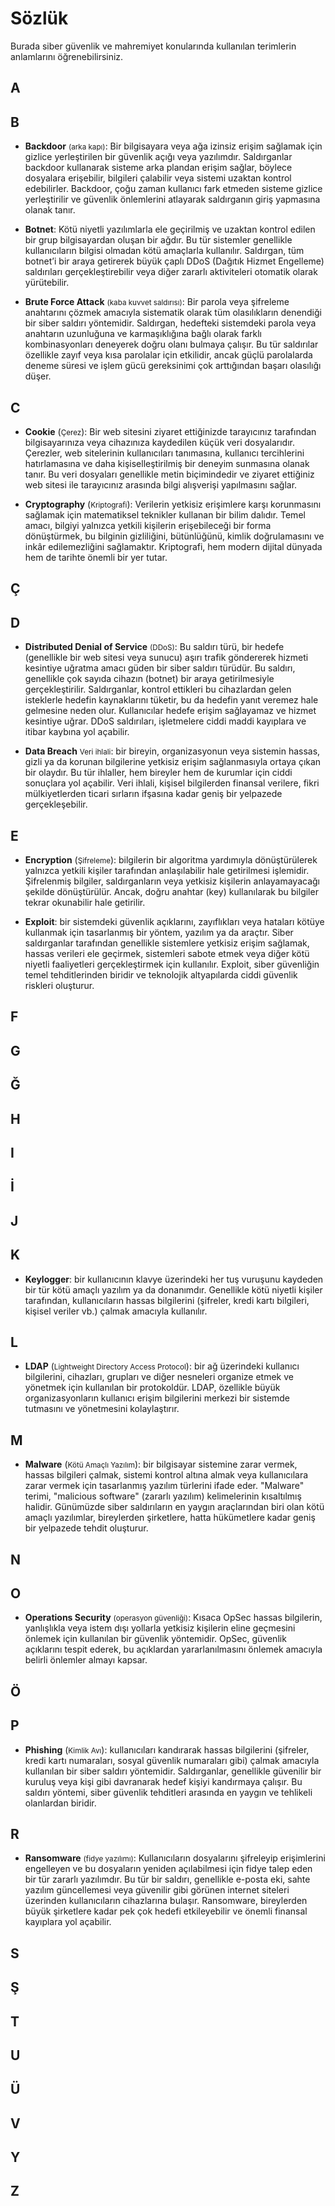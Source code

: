 <!-- NOTLAR 
 - Bu içerik bilgi içerikli makaledir.
 - Sözlüğe eklediğiniz kelimeleri alfabetik sıraya göre yerleştiriniz.
 - Siber güvenlik, mahremiyet gibi konular hakkında kelimeler eklenmelidir.
 - İçerik kuralları ve ekleme yapmak sayfalarını ziyaret edebilirsiniz -->

# Sözlük

Burada siber güvenlik ve mahremiyet konularında kullanılan terimlerin anlamlarını öğrenebilirsiniz.

## A

## B

- **Backdoor** <small>(arka kapı)</small>: Bir bilgisayara veya ağa izinsiz erişim sağlamak için gizlice yerleştirilen bir güvenlik açığı veya yazılımdır. Saldırganlar backdoor kullanarak sisteme arka plandan erişim sağlar, böylece dosyalara erişebilir, bilgileri çalabilir veya sistemi uzaktan kontrol edebilirler. Backdoor, çoğu zaman kullanıcı fark etmeden sisteme gizlice yerleştirilir ve güvenlik önlemlerini atlayarak saldırganın giriş yapmasına olanak tanır.

- **Botnet**: Kötü niyetli yazılımlarla ele geçirilmiş ve uzaktan kontrol edilen bir grup bilgisayardan oluşan bir ağdır. Bu tür sistemler genellikle kullanıcıların bilgisi olmadan kötü amaçlarla kullanılır. Saldırgan, tüm botnet’i bir araya getirerek büyük çaplı DDoS (Dağıtık Hizmet Engelleme) saldırıları gerçekleştirebilir veya diğer zararlı aktiviteleri otomatik olarak yürütebilir. 

- **Brute Force Attack** <small>(kaba kuvvet saldırısı)</small>: Bir parola veya şifreleme anahtarını çözmek amacıyla sistematik olarak tüm olasılıkların denendiği bir siber saldırı yöntemidir. Saldırgan, hedefteki sistemdeki parola veya anahtarın uzunluğuna ve karmaşıklığına bağlı olarak farklı kombinasyonları deneyerek doğru olanı bulmaya çalışır. Bu tür saldırılar özellikle zayıf veya kısa parolalar için etkilidir, ancak güçlü parolalarda deneme süresi ve işlem gücü gereksinimi çok arttığından başarı olasılığı düşer.

## C

- **Cookie** (<small>Çerez</small>): Bir web sitesini ziyaret ettiğinizde tarayıcınız tarafından bilgisayarınıza veya cihazınıza kaydedilen küçük veri dosyalarıdır. Çerezler, web sitelerinin kullanıcıları tanımasına, kullanıcı tercihlerini hatırlamasına ve daha kişiselleştirilmiş bir deneyim sunmasına olanak tanır. Bu veri dosyaları genellikle metin biçimindedir ve ziyaret ettiğiniz web sitesi ile tarayıcınız arasında bilgi alışverişi yapılmasını sağlar.

- **Cryptography** (<small>Kriptografi</small>): Verilerin yetkisiz erişimlere karşı korunmasını sağlamak için matematiksel teknikler kullanan bir bilim dalıdır. Temel amacı, bilgiyi yalnızca yetkili kişilerin erişebileceği bir forma dönüştürmek, bu bilginin gizliliğini, bütünlüğünü, kimlik doğrulamasını ve inkâr edilemezliğini sağlamaktır. Kriptografi, hem modern dijital dünyada hem de tarihte önemli bir yer tutar.

## Ç
## D

- **Distributed Denial of Service** <small>(DDoS)</small>: Bu saldırı türü, bir hedefe (genellikle bir web sitesi veya sunucu) aşırı trafik göndererek hizmeti kesintiye uğratma amacı güden bir siber saldırı türüdür. Bu saldırı, genellikle çok sayıda cihazın (botnet) bir araya getirilmesiyle gerçekleştirilir. Saldırganlar, kontrol ettikleri bu cihazlardan gelen isteklerle hedefin kaynaklarını tüketir, bu da hedefin yanıt veremez hale gelmesine neden olur. Kullanıcılar hedefe erişim sağlayamaz ve hizmet kesintiye uğrar. DDoS saldırıları, işletmelere ciddi maddi kayıplara ve itibar kaybına yol açabilir.

- **Data Breach** <small>Veri ihlali</small>: bir bireyin, organizasyonun veya sistemin hassas, gizli ya da korunan bilgilerine yetkisiz erişim sağlanmasıyla ortaya çıkan bir olaydır. Bu tür ihlaller, hem bireyler hem de kurumlar için ciddi sonuçlara yol açabilir. Veri ihlali, kişisel bilgilerden finansal verilere, fikri mülkiyetlerden ticari sırların ifşasına kadar geniş bir yelpazede gerçekleşebilir.

## E

- **Encryption** (<small>Şifreleme</small>): bilgilerin bir algoritma yardımıyla dönüştürülerek yalnızca yetkili kişiler tarafından anlaşılabilir hale getirilmesi işlemidir. Şifrelenmiş bilgiler, saldırganların veya yetkisiz kişilerin anlayamayacağı şekilde dönüştürülür. Ancak, doğru anahtar (key) kullanılarak bu bilgiler tekrar okunabilir hale getirilir.

- **Exploit**: bir sistemdeki güvenlik açıklarını, zayıflıkları veya hataları kötüye kullanmak için tasarlanmış bir yöntem, yazılım ya da araçtır. Siber saldırganlar tarafından genellikle sistemlere yetkisiz erişim sağlamak, hassas verileri ele geçirmek, sistemleri sabote etmek veya diğer kötü niyetli faaliyetleri gerçekleştirmek için kullanılır. Exploit, siber güvenliğin temel tehditlerinden biridir ve teknolojik altyapılarda ciddi güvenlik riskleri oluşturur.

## F
## G
## Ğ
## H
## I
## İ
## J
## K

- **Keylogger**: bir kullanıcının klavye üzerindeki her tuş vuruşunu kaydeden bir tür kötü amaçlı yazılım ya da donanımdır. Genellikle kötü niyetli kişiler tarafından, kullanıcıların hassas bilgilerini (şifreler, kredi kartı bilgileri, kişisel veriler vb.) çalmak amacıyla kullanılır.

## L

- **LDAP** (<small>Lightweight Directory Access Protocol</small>): bir ağ üzerindeki kullanıcı bilgilerini, cihazları, grupları ve diğer nesneleri organize etmek ve yönetmek için kullanılan bir protokoldür. LDAP, özellikle büyük organizasyonların kullanıcı erişim bilgilerini merkezi bir sistemde tutmasını ve yönetmesini kolaylaştırır.

## M

- **Malware** (<small>Kötü Amaçlı Yazılım</small>): bir bilgisayar sistemine zarar vermek, hassas bilgileri çalmak, sistemi kontrol altına almak veya kullanıcılara zarar vermek için tasarlanmış yazılım türlerini ifade eder. "Malware" terimi, "malicious software" (zararlı yazılım) kelimelerinin kısaltılmış halidir. Günümüzde siber saldırıların en yaygın araçlarından biri olan kötü amaçlı yazılımlar, bireylerden şirketlere, hatta hükümetlere kadar geniş bir yelpazede tehdit oluşturur.

## N
## O

- **Operations Security** <small>(operasyon güvenliği)</small>: Kısaca OpSec hassas bilgilerin, yanlışlıkla veya istem dışı yollarla yetkisiz kişilerin eline geçmesini önlemek için kullanılan bir güvenlik yöntemidir. OpSec, güvenlik açıklarını tespit ederek, bu açıklardan yararlanılmasını önlemek amacıyla belirli önlemler almayı kapsar.

## Ö
## P

- **Phishing** (<small>Kimlik Avı</small>): kullanıcıları kandırarak hassas bilgilerini (şifreler, kredi kartı numaraları, sosyal güvenlik numaraları gibi) çalmak amacıyla kullanılan bir siber saldırı yöntemidir. Saldırganlar, genellikle güvenilir bir kuruluş veya kişi gibi davranarak hedef kişiyi kandırmaya çalışır. Bu saldırı yöntemi, siber güvenlik tehditleri arasında en yaygın ve tehlikeli olanlardan biridir.

## R

- **Ransomware** <small>(fidye yazılımı)</small>: Kullanıcıların dosyalarını şifreleyip erişimlerini engelleyen ve bu dosyaların yeniden açılabilmesi için fidye talep eden bir tür zararlı yazılımdır. Bu tür bir saldırı, genellikle e-posta eki, sahte yazılım güncellemesi veya güvenilir gibi görünen internet siteleri üzerinden kullanıcıların cihazlarına bulaşır. Ransomware, bireylerden büyük şirketlere kadar pek çok hedefi etkileyebilir ve önemli finansal kayıplara yol açabilir.

## S
## Ş
## T
## U
## Ü
## V
## Y
## Z
